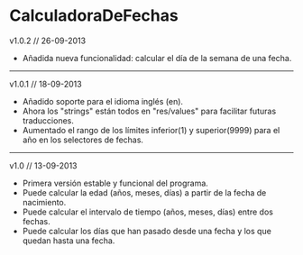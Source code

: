 CalculadoraDeFechas
===================

v1.0.2 // 26-09-2013
* Añadida nueva funcionalidad: calcular el día de la semana de una fecha.
_____________________________________________

v1.0.1 // 18-09-2013
* Añadido soporte para el idioma inglés (en).
* Ahora los "strings" están todos en "res/values" para facilitar futuras traducciones.
* Aumentado el rango de los límites inferior(1) y superior(9999) para el año en los selectores
de fechas.
_____________________________________________

v1.0 // 13-09-2013
* Primera versión estable y funcional del programa.
* Puede calcular la edad (años, meses, días) a partir de la fecha de nacimiento.
* Puede calcular el intervalo de tiempo (años, meses, días) entre dos fechas.
* Puede calcular los días que han pasado desde una fecha y los que quedan hasta una fecha.